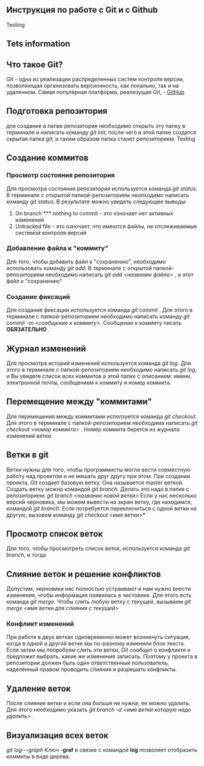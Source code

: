 
## Инструкция по работе с Git и с   Github
Testing 
## Tets information
## Что такое Git?
Git - одна из реализации распределенных систем контроля версии, позволяющая организовать версионность, как локально, так и на удаленном. Самая популярная платформа, реализущая *Git*, - [GitHub](https://github.com)

## Подготовка репозитория
для создание в папке репозитория необходимо открыть эту папку в терминале и написать команду *git init*, после чего в этой папке создатся скрытая папка *git*, и таким образом папка станет репозиторием. Testing

## Создание коммитов

### Просмотр состояния репозитория
Для просмотра состояния репозитория используется команда *git status*.  В терминале с открытой папкой-репозиторием неопходимо написать команду *git status*. В результате можно увидеть следующее выводы:
1. On branch *** nothing to commit - это озночает нет активных изменений
2. Untracked file - это озночает, что имеются файлы, не отслеживаемые системой контроля версий

### Добавление файла к "коммиту"
Для того, чтобы добавить файл к "сохранению", необходимо использовать команду *git add*. В терминале с открытой папкой-репозиторием необходимо написать *git add <название файла>* , и этот файл к "сохранению" 

### Создание фиксаций
Для создания фиксации используется команда *git commit* . Для этого в терминале с папкой-репозиторием необходимо написать команду *git commit -m <сообщение к коммиту>*. Сообщение к коммиту писать **ОБЯЗАТЕЛЬНО** .

## Журнал изменений
Для просмотра историй изменений используется команда  *git log*. Для этого в терминале с папкой-репозиторием необходимо написать *git log*, и Вы увидете список всех коммитов в этой папке с описанием: имени, электронной почты, сообщением к коммиту и номер коммита.

## Перемещение между "коммитами"
Для перемещения между коммитами исползуется команда *git checkout*. Для этого в терминале с папкой-репозиторием необходима написать *git checkout <номер коммита>* . Номер коммита берется из журнала изменений ветки.


## Ветки в git

Ветки нужны для того, чтобы программисты могли вести совместную работу над проектом и не мешать друг другу при этом. При создании проекта, Git создает базовую ветку. Она называется master веткой.
Создать ветку можно командой *git branch*. Делать это надо в папке с репозиторием: *git branch <название новой ветки>*
Если у нас несколько версий черновика, мы можем вывести на экран ветку, где находимся, командой *git branch*.
Если потребуется переключиться с одной ветки на другую, вызовем команду *git checkout* <имя ветки>*

## Просмотр список веток
Для того, чтобы просмотреть список веток, используется команда *git branch*,  и тогда

## Слияние веток и решение конфликтов

Допустим, черновики нас полностью устраивают и нам нужно внести изменения, чтобы информация появилась в чистовике. Для этого есть команда *git merge*.
Чтобы слить любую ветку с текущей, вызываем *git merge <имя ветки для слияния с текущей>*
### Конфликт изменений
При работе в двух ветках одновременно может возникнуть ситуация, когда в одной и другой ветке мы по-разному изменили блок текста. Если затем мы попробуем слить эти ветки, Git сообщит о конфликте и предложит выбрать, какие же изменения записать. 
Поэтому у проекта в репозитории должен быть один ответственный пользователь, наделённый правом проводить слияния и разрешать конфликты.

## Удаление веток
После слияние ветки и если она больше не нужна, ее можно удалить. Для этого необходимо указать *git branch -d <имя ветки которую надо удалить>* .

## Визуализация всех веток
*git log  --graph*
 Ключ -**graf** в связке с командой **log** позволяет отобразить коммиты в виде дерева.



